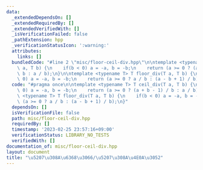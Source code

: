 ```yaml
---
data:
  _extendedDependsOn: []
  _extendedRequiredBy: []
  _extendedVerifiedWith: []
  _isVerificationFailed: false
  _pathExtension: hpp
  _verificationStatusIcon: ':warning:'
  attributes:
    links: []
  bundledCode: "#line 2 \"misc/floor-ceil-div.hpp\"\n\ntemplate <typename T> T ceil_div(T\
    \ a, T b) {\n    if(b < 0) a = -a, b = -b;\n    return (a >= 0 ? (a + b - 1) /\
    \ b : a / b);\n}\n\ntemplate <typename T> T floor_div(T a, T b) {\n    if(b <\
    \ 0) a = -a, b = -b;\n    return (a >= 0 ? a / b : (a - b + 1) / b);\n}\n"
  code: "#pragma once\n\ntemplate <typename T> T ceil_div(T a, T b) {\n    if(b <\
    \ 0) a = -a, b = -b;\n    return (a >= 0 ? (a + b - 1) / b : a / b);\n}\n\ntemplate\
    \ <typename T> T floor_div(T a, T b) {\n    if(b < 0) a = -a, b = -b;\n    return\
    \ (a >= 0 ? a / b : (a - b + 1) / b);\n}"
  dependsOn: []
  isVerificationFile: false
  path: misc/floor-ceil-div.hpp
  requiredBy: []
  timestamp: '2023-02-25 23:57:16+09:00'
  verificationStatus: LIBRARY_NO_TESTS
  verifiedWith: []
documentation_of: misc/floor-ceil-div.hpp
layout: document
title: "\u5207\u308A\u6368\u3066/\u5207\u308A\u4E0A\u3052"
---
```

